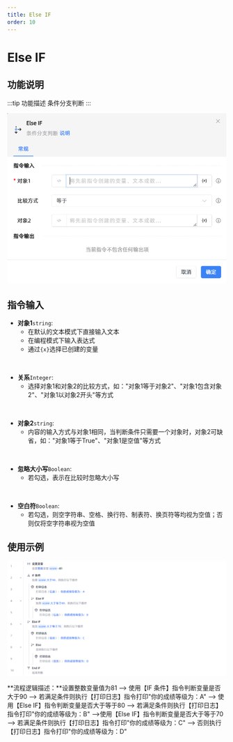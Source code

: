 ```yaml
---
title: Else IF
order: 10
---
```


# Else IF

## 功能说明

:::tip 功能描述
条件分支判断
:::

![alt text](<assets/Else IF/image.png>)

## 指令输入

- **对象1**`string`: 
  - 在默认的文本模式下直接输入文本
  - 在编程模式下输入表达式
  - 通过`{x}`选择已创建的变量

<br>

- **关系**`Integer`: 
  - 选择对象1和对象2的比较方式，如："对象1等于对象2"、"对象1包含对象2"、"对象1以对象2开头"等方式

<br>

- **对象2**`string`: 
  - 内容的输入方式与对象1相同，当判断条件只需要一个对象时，对象2可缺省，如："对象1等于True"、"对象1是空值"等方式

<br>

- **忽略大小写**`Boolean`: 
  - 若勾选，表示在比较时忽略大小写

<br>

- **空白符**`Boolean`: 
  - 若勾选，则空字符串、空格、换行符、制表符、换页符等均视为空值；否则仅将空字符串视为空值

## 使用示例

![image-20250227153138071](../../assets/image-20250227153138071.png)

**流程逻辑描述：**设置整数变量值为81 --> 使用【IF 条件】指令判断变量是否大于90 --> 若满足条件则执行【打印日志】指令打印"你的成绩等级为：A" --> 使用【Else IF】指令判断变量是否大于等于80 --> 若满足条件则执行【打印日志】指令打印"你的成绩等级为：B" -->使用【Else IF】指令判断变量是否大于等于70 --> 若满足条件则执行【打印日志】指令打印"你的成绩等级为：C" --> 否则执行【打印日志】指令打印"你的成绩等级为：D"

